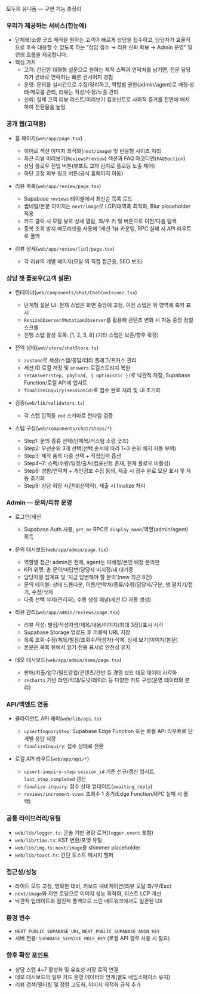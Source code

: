 모두의 유니폼 — 구현 기능 총정리

### 우리가 제공하는 서비스(한눈에)
- 단체복/소량 굿즈 제작을 원하는 고객이 빠르게 상담을 접수하고, 담당자가 효율적으로 후속 대응할 수 있도록 하는 “상담 접수 → 리뷰 신뢰 확보 → Admin 운영” 일련의 흐름을 제공합니다.
- 핵심 가치
  - 고객: 간단한 대화형 설문으로 원하는 제작 스펙과 연락처를 남기면, 전문 담당자가 곧바로 연락하는 빠른 컨시어지 경험
  - 운영: 문의를 실시간으로 수집/정리하고, 역할별 권한(admin/agent)로 배정·상태·메모를 관리, 리뷰는 작성/수정/노출 관리
  - 신뢰: 실제 고객 리뷰 리스트/미리보기 컴포넌트로 사회적 증거를 전면에 배치하여 전환율을 높임

### 공개 웹(고객용)
- 홈 페이지(`web/app/page.tsx`)
  - 히어로 섹션 이미지 최적화(`next/image`) 및 반응형 사이즈 처리
  - 최근 리뷰 미리보기(`ReviewsPreview`) 섹션과 FAQ 아코디언(`FAQSection`)
  - 상담 플로우 진입 버튼(뷰포트 교차 감지로 플로팅 노출 제어)
  - 하단 고정 외부 링크 버튼(공식 홈페이지 이동)

- 리뷰 목록(`web/app/review/page.tsx`)
  - Supabase `reviews` 테이블에서 최신순 목록 로드
  - 썸네일/본문 이미지는 `next/image`로 LCP/대역폭 최적화, Blur placeholder 적용
  - 카드 클릭 시 모달 뷰로 상세 열람, 좌/우 키 및 버튼으로 이전/다음 탐색
  - 중복 조회 방지 메모리셋을 사용해 1세션 1뷰 카운팅, RPC 실패 시 API 라우트로 폴백

- 리뷰 상세(`web/app/review/[id]/page.tsx`)
  - 각 리뷰의 개별 페이지(모달 외 직접 접근용, SEO 보조)

### 상담 챗 플로우(고객 설문)
- 컨테이너(`web/components/chat/ChatContainer.tsx`)
  - 단계형 설문 UI: 현재 스텝은 화면 중앙에 고정, 이전 스텝은 위 영역에 축약 표시
  - `ResizeObserver`/`MutationObserver`를 활용해 콘텐츠 변화 시 자동 중앙 정렬 스크롤
  - 진행 스텝 활성 목록: [1, 2, 3, 8] (기타 스텝은 보존/향후 확장)

- 전역 상태(`web/store/chatStore.ts`)
  - `zustand`로 세션/스텝/응답/더티 플래그/포커스 관리
  - 세션 ID 로컬 저장 및 `answers` 로컬스토리지 복원
  - `setAnswer(step, payload, { optimistic })`로 낙관적 저장, Supabase Function/로컬 API에 업서트
  - `finalizeInquiry(sessionId)`로 접수 완료 처리 및 UI 초기화

- 검증(`web/lib/validators.ts`)
  - 각 스텝 입력을 `zod` 스키마로 런타임 검증

- 스텝 구성(`web/components/chat/steps/*`)
  - Step1: 문의 종류 선택(단체복/커스텀 소량 굿즈)
  - Step2: 우선순위 3개 선택(선택 순서에 따라 1~3 순위 배지 자동 부여)
  - Step3: 제작 품목 다중 선택 + 직접입력 옵션
  - Step4~7: 스펙/수량/일정/출처(컴포넌트 존재, 현재 플로우 비활성)
  - Step8: 성함/연락처 + 개인정보 수집 동의, 제출 시 접수 완료 모달 표시 및 자동 초기화
  - Step9: 상담 희망 시간대(선택적), 제출 시 finalize 처리

### Admin — 문의/리뷰 운영
- 로그인/세션
  - Supabase Auth 사용, `get_me` RPC로 `display_name`/역할(admin/agent) 획득

- 문의 대시보드(`web/app/admin/page.tsx`)
  - 역할별 접근: admin은 전체, agent는 미배정/본인 배정 문의만
  - KPI 위젯: 총 문의/미답변/담당자 미지정/내 대기중
  - 담당자별 집계표 및 ‘지금 답변해야 할 문의’(new 최근 8건)
  - 문의 테이블: 상태 드롭다운, 이름/연락처/종류/수량/담당자/구분, 행 펼치기/접기, 수정/삭제
  - 다중 선택 삭제(관리자), 수동 생성 패널(세션 ID 자동 생성)

- 리뷰 관리(`web/app/admin/reviews/page.tsx`)
  - 리뷰 작성: 별점/작성자명/제목/내용/이미지(최대 3장)/표시 시각
  - Supabase Storage 업로드 후 퍼블릭 URL 저장
  - 목록 조회·수정(제목/별점/조회수/작성자)·삭제, 상세 보기(이미지/본문)
  - 본문은 목록 뷰에서 읽기 전용 표시로 안전성 유지

- 데모 대시보드(`web/app/admin/demo/page.tsx`)
  - 판매/지출/업무/필드영업/콘텐츠/칸반 등 경영 보드 데모 데이터 시각화
  - `recharts` 기반 라인/막대/도넛/레이더 등 다양한 카드 구성(운영 데이터와 분리)

### API/백엔드 연동
- 클라이언트 API 래퍼(`web/lib/api.ts`)
  - `upsertInquiryStep`: Supabase Edge Function 또는 로컬 API 라우트로 단계별 응답 저장
  - `finalizeInquiry`: 접수 상태로 전환

- 로컬 API 라우트(`web/app/api/*`)
  - `upsert-inquiry-step`: `session_id` 기준 신규/갱신 업서트, `last_step_completed` 갱신
  - `finalize-inquiry`: 접수 상태 업데이트(`awaiting_reply`)
  - `reviews/increment-view`: 조회수 1 증가(Edge Function/RPC 실패 시 폴백)

### 공통 라이브러리/유틸
- `web/lib/logger.ts`: 콘솔 기반 경량 로거(`logger.event` 포함)
- `web/lib/time.ts`: KST 변환/포맷 유틸
- `web/lib/img.ts`: `next/image`용 shimmer placeholder
- `web/lib/toast.ts`: 간단 토스트 메시지 헬퍼

### 접근성/성능
- 라이트 모드 고정, 명확한 대비, 키보드 내비게이션(리뷰 모달 좌/우/Esc)
- `next/image`와 지연 로딩으로 이미지 성능 최적화, 리스트 LCP 개선
- 낙관적 업데이트와 점진적 폴백으로 느린 네트워크에서도 일관된 UX

### 환경 변수
- `NEXT_PUBLIC_SUPABASE_URL`, `NEXT_PUBLIC_SUPABASE_ANON_KEY`
- 서버 전용: `SUPABASE_SERVICE_ROLE_KEY` (로컬 API 경로 사용 시 필요)

### 향후 확장 포인트
- 상담 스텝 4~7 활성화 및 유효성·저장 로직 연결
- 데모 대시보드의 일부 카드 운영 데이터와 연계(별도 네임스페이스 유지)
- 리뷰 검색/필터링 및 정렬 고도화, 이미지 최적화 규칙 추가

